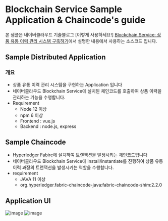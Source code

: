 # Blockchain Service Sample Application & Chaincode's guide

본 샘플은 네이버클라우드 기술블로그 [이렇게 사용하세요!] [Blockchain Service: 상품 유통 이력 관리 시스템 구축하기](https://blog.naver.com/n_cloudplatform/222946929076)에서 설명한 내용에서 사용하는 소스코드 입니다.

## Sample Distributed Application
### 개요
  - 상품 유통 이력 관리 시스템을 구현하는 Application 입니다
  - 네이버클라우드 Blockchain Service에 설치된 체인코드를 호출하여 상품 이력을 관리하는 기능을 수행합니다.
  - Requirement
     - Node 12 이상
     - npm 6 이상
     - Frontend : vue.js
     - Backend : node.js, express

## Sample Chaincode
   - Hyperledger Fabirc에 설치하여 트랜잭션을 발생시키는 체인코드입니다
   - 네이버클라우드 Blockchain Service에 install/instantiate를 진행하여 상품 유통 이력 과정의 트랜잭션을 발생시키는 역할을 수행합니다.
   - requirement
      - JAVA 11 이상
      - org.hyperledger.fabric-chaincode-java:fabric-chaincode-shim:2.2.0

## Application UI
![image](https://user-images.githubusercontent.com/45256557/207275148-f3fff016-45a1-4779-a880-6e8b424693ad.png)
![image](https://user-images.githubusercontent.com/45256557/207276117-8c62b5f7-6635-4735-985a-f13c3fafb4a6.png)
